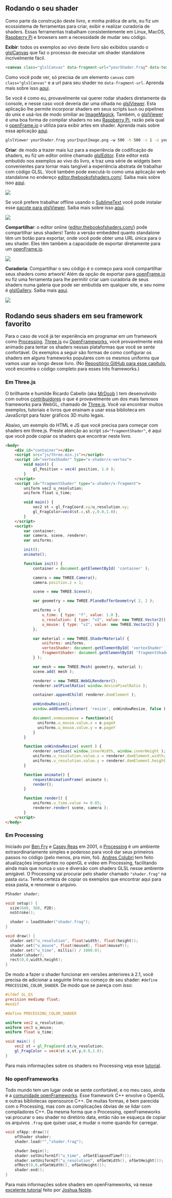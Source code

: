 ## Rodando o seu shader

Como parte da construção deste livro, e minha prática de arte, eu fiz um ecossistema de ferramentas para criar, exibir e realizar curadoria de shaders. Essas ferramentas trabalham consistentemente em Linux, MacOS, [Raspberry Pi](https://www.raspberrypi.org/) e browsers sem a necessidade de mudar seu código.

**Exibir**: todos os exemplos ao vivo deste livro são exibidos usando o [glslCanvas](https://github.com/patriciogonzalezvivo/glslCanvas) que faz o processo de executar um shader standalone incrivelmente fácil.

```html
<canvas class="glslCanvas" data-fragment-url=“yourShader.frag" data-textures=“yourInputImage.png” width="500" height="500"></canvas>
```

Como você pode ver, só precisa de um elemento `canvas` com `class="glslCanvas"` e a url para seu shader no `data-fragment-url`. Aprenda mais sobre isso [aqui](https://github.com/patriciogonzalezvivo/glslCanvas).

Se você é como eu, provavelmente vai querer rodar shaders diretamente da console, e nesse caso você deveria dar uma olhada no [glslViewer](https://github.com/patriciogonzalezvivo/glslViewer). Esta aplicação lhe permite incorporar shaders em seus scripts `bash` ou pipelines do unix e usá-los de modo similiar ao [ImageMagick](http://www.imagemagick.org/script/index.php). Também, o [glslViewer](https://github.com/patriciogonzalezvivo/glslViewer) é uma boa forma de compilar shaders no seu [Raspberry Pi](https://www.raspberrypi.org/), razão pela qual o [openFrame.io](http://openframe.io/) o utiliza para exibir artes em shader. Aprenda mais sobre essa aplicação [aqui](https://github.com/patriciogonzalezvivo/glslViewer).

```bash
glslViewer yourShader.frag yourInputImage.png —w 500 -h 500 -s 1 -o yourOutputImage.png
```

**Criar**: de modo a trazer mais luz para a experiência de codificação de shaders, eu fiz um editor online chamado [glslEditor](https://github.com/patriciogonzalezvivo/glslEditor). Este editor está embutido nos exemplos ao vivo do livro, e traz uma série de widgets bem convenientes para tornar mais tangível a experiência abstrata de trabalhar com código GLSL. Você também pode executá-lo como uma aplicação web standalone no endereço [editor.thebookofshaders.com/](http://editor.thebookofshaders.com/). Saiba mais sobre isso [aqui](https://github.com/patriciogonzalezvivo/glslEditor).

![](glslEditor-01.gif)

Se você prefere trabalhar offline usando o [SublimeText](https://www.sublimetext.com/) você pode instalar esse [pacote para glslViewer](https://packagecontrol.io/packages/glslViewer). Saiba mais sobre isso [aqui](https://github.com/patriciogonzalezvivo/sublime-glslViewer).

![](glslViewer.gif)

**Compartilhar**: o editor online ([editor.thebookofshaders.com/](http://editor.thebookofshaders.com/)) pode compartilhar seus shaders! Tanto a versão embedded quanto standalone têm um botão para exportar, onde você pode obter uma URL única para o seu shader. Eles têm também a capacidade de exportar diretamente para um [openFrame.io](http://openframe.io/).

![](glslEditor-00.gif)

**Curadoria**: Compartilhar o seu código é o começo para você compartilhar seus shaders como artwork! Além da opção de exportar para [openFrame.io](http://openframe.io/) eu fiz uma ferramenta para lhe permitir criar uam curadoria de seus shaders numa galeria que pode ser embutida em qualquer site, e seu nome é [glslGallery](https://github.com/patriciogonzalezvivo/glslGallery). Saiba mais [aqui](https://github.com/patriciogonzalezvivo/glslGallery).

![](glslGallery.gif)

## Rodando seus shaders em seu framework favorito

Para o caso de você já ter experiência em programar em um framework como [Processing](https://processing.org/), [Three.js](http://threejs.org/) ou [OpenFrameworks](http://openframeworks.cc/), você provavelmente está animado para tentar os shaders nessas plataformas que você se sente confortável. Os exemplos a seguir são formas de como configurar os shaders em alguns frameworks populares com os mesmos uniforms que vamos usar ao longo desse livro. (No [Repositório GitHub para esse capítulo](https://github.com/patriciogonzalezvivo/thebookofshaders/tree/master/04), você encontra o código completo para esses três frameworks.)

### Em **Three.js**

O brillhante e humilde Ricardo Cabello (aka [MrDoob](https://twitter.com/mrdoob) ) tem desenvolvido com outros [contribuidores](https://github.com/mrdoob/three.js/graphs/contributors) o que é provavelmente um dos mais famosos frameworks para WebGL, chamado de [Three.js](http://threejs.org/). Você vai encontrar muitos exemplos, tutoriais e livros que ensinam a usar essa biblioteca em JavaScript para fazer gráficos 3D muito legais.

Abaixo, um exemplo do HTML e JS que você precisa para começar com shaders em three.js. Preste atenção ao script `id="fragmentShader"`, é aqui que você pode copiar os shaders que encontrar neste livro.

```html
<body>
    <div id="container"></div>
    <script src="js/three.min.js"></script>
    <script id="vertexShader" type="x-shader/x-vertex">
        void main() {
            gl_Position = vec4( position, 1.0 );
        }
    </script>
    <script id="fragmentShader" type="x-shader/x-fragment">
        uniform vec2 u_resolution;
        uniform float u_time;

        void main() {
            vec2 st = gl_FragCoord.xy/u_resolution.xy;
            gl_FragColor=vec4(st.x,st.y,0.0,1.0);
        }
    </script>
    <script>
        var container;
        var camera, scene, renderer;
        var uniforms;

        init();
        animate();

        function init() {
            container = document.getElementById( 'container' );

            camera = new THREE.Camera();
            camera.position.z = 1;

            scene = new THREE.Scene();

            var geometry = new THREE.PlaneBufferGeometry( 2, 2 );

            uniforms = {
                u_time: { type: "f", value: 1.0 },
                u_resolution: { type: "v2", value: new THREE.Vector2() },
                u_mouse: { type: "v2", value: new THREE.Vector2() }
            };

            var material = new THREE.ShaderMaterial( {
                uniforms: uniforms,
                vertexShader: document.getElementById( 'vertexShader' ).textContent,
                fragmentShader: document.getElementById( 'fragmentShader' ).textContent
            } );

            var mesh = new THREE.Mesh( geometry, material );
            scene.add( mesh );

            renderer = new THREE.WebGLRenderer();
            renderer.setPixelRatio( window.devicePixelRatio );

            container.appendChild( renderer.domElement );

            onWindowResize();
            window.addEventListener( 'resize', onWindowResize, false );

            document.onmousemove = function(e){
              uniforms.u_mouse.value.x = e.pageX
              uniforms.u_mouse.value.y = e.pageY
            }
        }

        function onWindowResize( event ) {
            renderer.setSize( window.innerWidth, window.innerHeight );
            uniforms.u_resolution.value.x = renderer.domElement.width;
            uniforms.u_resolution.value.y = renderer.domElement.height;
        }

        function animate() {
            requestAnimationFrame( animate );
            render();
        }

        function render() {
            uniforms.u_time.value += 0.05;
            renderer.render( scene, camera );
        }
    </script>
</body>
```

### Em **Processing**

Iniciado por [Ben Fry](http://benfry.com/) e [Casey Reas](http://reas.com/) em 2001, o [Processing](https://processing.org/) é um ambiente extraordinariamente simples e poderoso para você dar seus primeiros passos no código (pelo menos, pra mim, foi). [Andres Colubri](https://codeanticode.wordpress.com/) tem feito atualizações importantes no openGL e video em Processing, facilitando ainda mais que nunca o uso e diversão com shaders GLSL nesse ambiente amigável. O Processing vai procurar pelo shader chamado `"shader.frag"` na pasta `data`. Tenha certeza de copiar os exemplos que encontrar aqui para essa pasta, e renomear o arquivo.

```cpp
PShader shader;

void setup() {
  size(640, 360, P2D);
  noStroke();

  shader = loadShader("shader.frag");
}

void draw() {
  shader.set("u_resolution", float(width), float(height));
  shader.set("u_mouse", float(mouseX), float(mouseY));
  shader.set("u_time", millis() / 1000.0);
  shader(shader);
  rect(0,0,width,height);
}
```

De modo a fazer o shader funcionar em versões anteriores à 2.1, você precisa de adicionar a seguinte linha no começo de seu shader: `#define PROCESSING_COLOR_SHADER`. De modo que se pareça com isso:

```glsl
#ifdef GL_ES
precision mediump float;
#endif

#define PROCESSING_COLOR_SHADER

uniform vec2 u_resolution;
uniform vec3 u_mouse;
uniform float u_time;

void main() {
    vec2 st = gl_FragCoord.st/u_resolution;
    gl_FragColor = vec4(st.x,st.y,0.0,1.0);
}
```

Para mais informações sobre os shaders no Processing veja esse [tutorial](https://processing.org/tutorials/pshader/).

### No **openFrameworks**

Todo mundo tem um lugar onde se sente confortável, e no meu caso, ainda é a [comunidade openFrameworks](http://openframeworks.cc/). Esse framework C++ envolve o OpenGL e outras bibliotecas opensource C++. De muitas formas, é bem parecida com o Processing, mas com as complicações óbvias de se lidar com compiladores C++. Da mesma forma que o Processing, openFrameworks vai procurar o seu shader no diretório data, então não se esqueça de copiar os arquivos `.frag` que quiser usar, e mudar o nome quando for carregar.

```cpp
void ofApp::draw(){
    ofShader shader;
    shader.load("","shader.frag");

    shader.begin();
    shader.setUniform1f("u_time", ofGetElapsedTimef());
    shader.setUniform2f("u_resolution", ofGetWidth(), ofGetHeight());
    ofRect(0,0,ofGetWidth(), ofGetHeight());
    shader.end();
}
```

Para mais informações sobre shaders em openFrameworks, vá nesse [excelente tutorial](http://openframeworks.cc/ofBook/chapters/shaders.html) feito por [Joshua Noble](http://thefactoryfactory.com/).
